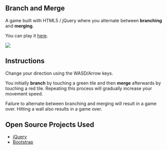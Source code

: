 ## Branch and Merge

A game built with HTML5 / jQuery where you alternate between **branching** and **merging**.

You can play it [here](http://dicksontse.github.io/game-off-2012/).

<img src="http://dicksontse.github.io/game-off-2012/branch_merge.jpg">

## Instructions

Change your direction using the WASD/Arrow keys.

You initially **branch** by touching a green tile and then **merge** afterwards by touching a red tile. Repeating this process will gradually increase your movement speed.

Failure to alternate between branching and merging will result in a game over. Hitting a wall also results in a game over.

## Open Source Projects Used

* [jQuery](http://jquery.com/)
* [Bootstrap](http://twitter.github.com/bootstrap/)